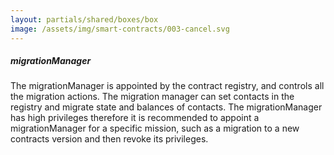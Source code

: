 ```yaml
---
layout: partials/shared/boxes/box
image: /assets/img/smart-contracts/003-cancel.svg
---
```


##### migrationManager

The migrationManager is appointed by the contract registry, and controls all the migration actions. The migration manager can set contacts in the registry and migrate state and balances of contacts. The migrationManager has high privileges therefore it is recommended to appoint a migrationManager for a specific mission, such as a migration to a new contracts version and then revoke its privileges.
